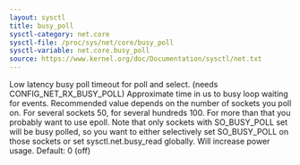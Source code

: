```yaml
---
layout: sysctl
title: busy_poll
sysctl-category: net.core
sysctl-file: /proc/sys/net/core/busy_poll
sysctl-variable: net.core.busy_poll
source: https://www.kernel.org/doc/Documentation/sysctl/net.txt
---
```

Low latency busy poll timeout for poll and select. (needs CONFIG_NET_RX_BUSY_POLL)
Approximate time in us to busy loop waiting for events.
Recommended value depends on the number of sockets you poll on.
For several sockets 50, for several hundreds 100.
For more than that you probably want to use epoll.
Note that only sockets with SO_BUSY_POLL set will be busy polled,
so you want to either selectively set SO_BUSY_POLL on those sockets or set
sysctl.net.busy_read globally.
Will increase power usage.
Default: 0 (off)

